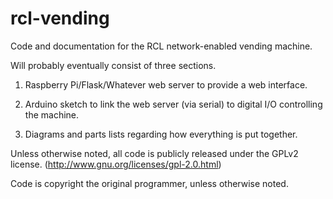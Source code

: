 rcl-vending
===========

Code and documentation for the RCL network-enabled vending machine.

Will probably eventually consist of three sections.

1) Raspberry Pi/Flask/Whatever web server to provide a web interface.

2) Arduino sketch to link the web server (via serial) to digital I/O controlling the machine.

3) Diagrams and parts lists regarding how everything is put together.


Unless otherwise noted, all code is publicly released under the GPLv2 license. 
(http://www.gnu.org/licenses/gpl-2.0.html)


Code is copyright the original programmer, unless otherwise noted.
